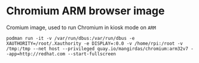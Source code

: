 # Chromium ARM browser image

Cromium image, used to run Chromium in kiosk mode on `ARM`

```
podman run -it -v /var/run/dbus:/var/run/dbus -e XAUTHORITY=/root/.Xauthority -e DISPLAY=:0.0 -v /home/rpi:/root -v /tmp:/tmp --net host --privileged quay.io/mangirdas/chromium:arm32v7 --app=http://redhat.com --start-fullscreen
```
